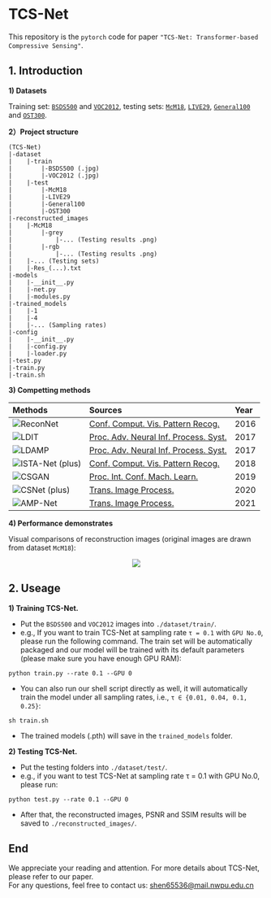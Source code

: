 # TCS-Net
This repository is the `pytorch` code for paper `"TCS-Net: Transformer-based Compressive Sensing"`.  
## 1. Introduction ##
**1) Datasets**  

Training set: [`BSDS500`](https://www2.eecs.berkeley.edu/Research/Projects/CS/vision/grouping/resources.html) and [`VOC2012`](http://host.robots.ox.ac.uk/pascal/VOC/voc2012/), testing sets: [`McM18`](https://www4.comp.polyu.edu.hk/~cslzhang/CDM_Dataset.html), [`LIVE29`](http://live.ece.utexas.edu/research/Quality/), [`General100`](http://mmlab.ie.cuhk.edu.hk/projects/FSRCNN.html) and [`OST300`](http://mmlab.ie.cuhk.edu.hk/projects/SFTGAN/).  

**2）Project structure**
```
(TCS-Net)
|-dataset
|    |-train  
|        |-BSDS500 (.jpg)  
|        |-VOC2012 (.jpg)  
|    |-test  
|        |-McM18  
|        |-LIVE29  
|        |-General100  
|        |-OST300  
|-reconstructed_images
|    |-McM18
|        |-grey
|            |-... (Testing results .png)
|        |-rgb
|            |-... (Testing results .png)
|    |-... (Testing sets)
|    |-Res_(...).txt
|-models
|    |-__init__.py  
|    |-net.py  
|    |-modules.py  
|-trained_models  
|    |-1  
|    |-4  
|    |-... (Sampling rates)
|-config 
|    |-__init__.py  
|    |-config.py  
|    |-loader.py  
|-test.py  
|-train.py
|-train.sh
```

**3) Competting methods**  

|Methods|Sources|Year|
|:----|:----|:----|
| ![ReconNet](https://latex.codecogs.com/svg.image?\textbf{ReconNet})| [Conf. Comput. Vis. Pattern Recog.](https://ieeexplore.ieee.org/document/7780424/) | 2016 |
| ![LDIT](https://latex.codecogs.com/svg.image?\textbf{LDIT}) | [Proc. Adv. Neural Inf. Process. Syst.](https://dl.acm.org/doi/10.5555/3294771.3294940) | 2017 |
| ![LDAMP](https://latex.codecogs.com/svg.image?\textbf{LDAMP}) | [Proc. Adv. Neural Inf. Process. Syst.](https://dl.acm.org/doi/10.5555/3294771.3294940) | 2017 |
| ![ISTA-Net (plus)](https://latex.codecogs.com/svg.image?\textbf{ISTA-Net}^{&plus;}) | [Conf. Comput. Vis. Pattern Recog.](https://ieeexplore.ieee.org/document/8578294) | 2018 |
| ![CSGAN](https://latex.codecogs.com/svg.image?\textbf{CSGAN}) | [Proc. Int. Conf. Mach. Learn.](http://proceedings.mlr.press/v97/wu19d.html) | 2019 |
| ![CSNet (plus)](https://latex.codecogs.com/svg.image?\textbf{CSNet}^{&plus;}) | [Trans. Image Process.](https://ieeexplore.ieee.org/document/8765626/) | 2020 |
| ![AMP-Net](https://latex.codecogs.com/svg.image?\textbf{AMP-Net}) | [Trans. Image Process.](https://ieeexplore.ieee.org/document/9298950) | 2021 |


**4) Performance demonstrates**  

Visual comparisons of reconstruction images (original images are drawn from dataset `McM18`):

<div align=center><img src="https://github.com/CompressiveLab/TCS-Net/samples/rgb.png"/></div>  

## 2. Useage ##  
**1) Training TCS-Net.**  

* Put the `BSDS500` and `VOC2012` images into `./dataset/train/`.  
* e.g., If you want to train TCS-Net at sampling rate `τ = 0.1` with `GPU No.0`, please run the following command. The train set will be automatically packaged and our model will be trained with its default parameters (please make sure you have enough GPU RAM):  
```
python train.py --rate 0.1 --GPU 0
```
* You can also run our shell script directly as well, it will automatically train the model under all sampling rates, i.e., `τ ∈ {0.01, 0.04, 0.1, 0.25}`:  
```
sh train.sh
```
* The trained models (.pth) will save in the `trained_models` folder.

**2) Testing TCS-Net.**  
* Put the testing folders into `./dataset/test/`.  
* e.g., if you want to test TCS-Net at sampling rate τ = 0.1 with GPU No.0, please run:  
```
python test.py --rate 0.1 --GPU 0
```  
* After that, the reconstructed images, PSNR and SSIM results will be saved to `./reconstructed_images/`.
## End ##  

We appreciate your reading and attention. For more details about TCS-Net, please refer to our paper.  
For any questions, feel free to contact us: shen65536@mail.nwpu.edu.cn  
